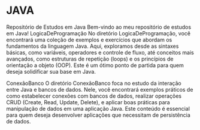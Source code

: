 # JAVA
Repositório de Estudos em Java
Bem-vindo ao meu repositório de estudos em Java! 
LogicaDeProgramação
No diretório LogicaDeProgramação, você encontrará uma coleção de exemplos e exercícios que abordam os fundamentos da linguagem Java. Aqui, exploramos desde as sintaxes básicas, como variáveis, operadores e controle de fluxo, até conceitos mais avançados, como estruturas de repetição (loops) e os princípios de orientação a objeto (OOP). Este é um ótimo ponto de partida para quem deseja solidificar sua base em Java.

ConexãoBanco
O diretório ConexãoBanco foca no estudo da interação entre Java e bancos de dados. Nele, você encontrará exemplos práticos de como estabelecer conexões com bancos de dados, realizar operações CRUD (Create, Read, Update, Delete), e aplicar boas práticas para manipulação de dados em uma aplicação Java. Este conteúdo é essencial para quem deseja desenvolver aplicações que necessitam de persistência de dados.

